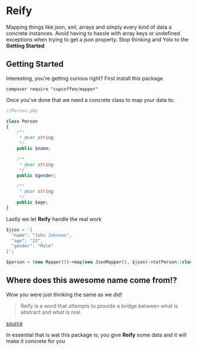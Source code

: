 # Reify

Mapping things like json, xml, arrays and simply every kind of data a concrete instances. Avoid having to hassle with array keys or undefined exceptions when trying to get a json property. Stop thinking and Yolo to the **Getting Started**

## Getting Started
Interesting, you're getting curious right? First install this package

```
composer require "cupcoffee/mapper"
```

Once you've done that we need a concrete class to map your data to:

```php
//Person.php

class Person
{
	/**
	 * @var string
	 */
	public $name;

	/**
	 * @var string
	 */
	public $gender;

	/**
	 * @var string
	 */
	public $age;
}
```

Lastly we let **Reify** handle the real work

```php
$json = '{
  "name": "John Johnson",
  "age": "23",
  "gender": "Male"
}';

$person = (new Mapper())->map(new JsonMapper(), $json)->to(Person::class);
```




## Where does this awesome name come from!?
Wow you were just thinking the same as we did! 

> Reify is a word that attempts to provide a bridge between what is abstract and what is real.

[source](http://www.merriam-webster.com/dictionary/reify)

In essential that is wat this package is; you give **Reify** some data and it will make it concrete for you
